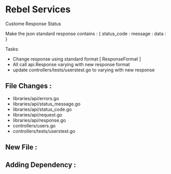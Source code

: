 # Rebel Services

Custome Response Status

Make the json standard response contains :
{
    status_code :
    message :
    data :
}

Tasks:
- Change response using standard format [ ResponseFormat ] 
- All call api.Response varying with new response format
- update controllers/tests/userstest.go to varying with new response

## File Changes :
- libraries/api/errors.go
- libraries/api/status_message.go
- libraries/api/status_code.go
- libraries/api/request.go
- libraries/api/response.go
- controllers/users.go
- controllers/tests/userstest.go

## New File :

## Adding Dependency :